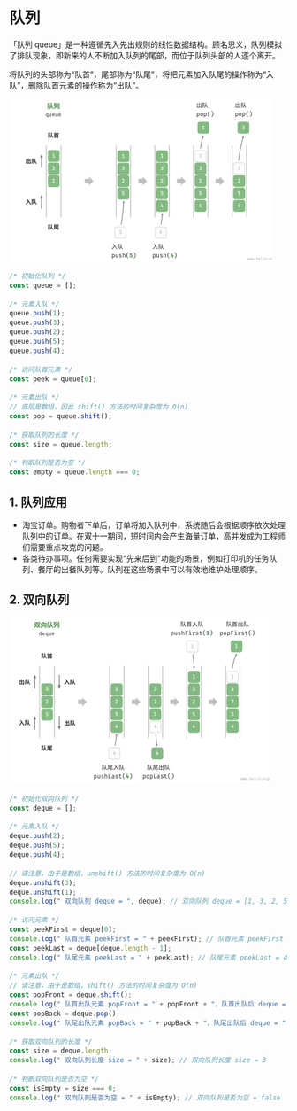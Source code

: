 # 队列

「队列 queue」是一种遵循先入先出规则的线性数据结构。顾名思义，队列模拟了排队现象，即新来的人不断加入队列的尾部，而位于队列头部的人逐个离开。

将队列的头部称为“队首”，尾部称为“队尾”，将把元素加入队尾的操作称为“入队”，删除队首元素的操作称为“出队”。

![队列的先入先出规则](./images/队列的先入先出规则.png)

```javascript
/* 初始化队列 */
const queue = [];

/* 元素入队 */
queue.push(1);
queue.push(3);
queue.push(2);
queue.push(5);
queue.push(4);

/* 访问队首元素 */
const peek = queue[0];

/* 元素出队 */
// 底层是数组，因此 shift() 方法的时间复杂度为 O(n)
const pop = queue.shift();

/* 获取队列的长度 */
const size = queue.length;

/* 判断队列是否为空 */
const empty = queue.length === 0;
```

## 1. 队列应用

- 淘宝订单。购物者下单后，订单将加入队列中，系统随后会根据顺序依次处理队列中的订单。在双十一期间，短时间内会产生海量订单，高并发成为工程师们需要重点攻克的问题。
- 各类待办事项。任何需要实现“先来后到”功能的场景，例如打印机的任务队列、餐厅的出餐队列等。队列在这些场景中可以有效地维护处理顺序。

## 2. 双向队列

![双向队列的操作](./images/双向队列的操作.png)

```javascript
/* 初始化双向队列 */
const deque = [];

/* 元素入队 */
deque.push(2);
deque.push(5);
deque.push(4);

// 请注意，由于是数组，unshift() 方法的时间复杂度为 O(n)
deque.unshift(3);
deque.unshift(1);
console.log(" 双向队列 deque = ", deque); // 双向队列 deque = [1, 3, 2, 5, 4]

/* 访问元素 */
const peekFirst = deque[0];
console.log(" 队首元素 peekFirst = " + peekFirst); // 队首元素 peekFirst = 1
const peekLast = deque[deque.length - 1];
console.log(" 队尾元素 peekLast = " + peekLast); // 队尾元素 peekLast = 4

/* 元素出队 */
// 请注意，由于是数组，shift() 方法的时间复杂度为 O(n)
const popFront = deque.shift();
console.log(" 队首出队元素 popFront = " + popFront + "，队首出队后 deque = " + deque); // 队首出队元素 popFront = 1，队首出队后 deque = [3, 2, 5, 4]
const popBack = deque.pop();
console.log(" 队尾出队元素 popBack = " + popBack + "，队尾出队后 deque = " + deque); // 队尾出队元素 popBack = 4，队尾出队后 deque = [3, 2, 5]

/* 获取双向队列的长度 */
const size = deque.length;
console.log(" 双向队列长度 size = " + size); // 双向队列长度 size = 3

/* 判断双向队列是否为空 */
const isEmpty = size === 0;
console.log(" 双向队列是否为空 = " + isEmpty); // 双向队列是否为空 = false
```